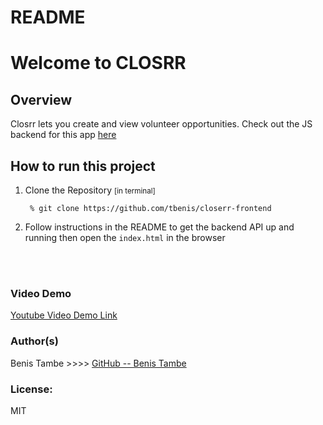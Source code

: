 # README

# Welcome to CLOSRR

## Overview

Closrr lets you create and view volunteer opportunities.
Check out the JS backend for this app [here](https://github.com/tbenis/volunteer-locations-api)

## How to run this project
1. Clone the Repository <small> [in terminal]</small>
    ``` 
     % git clone https://github.com/tbenis/closerr-frontend
    ```
2. Follow instructions in the README to get the backend API up and running then open the ``` index.html ``` in the browser

<br>

<br>

### Video Demo
<a href="https://youtu.be/BWjgj2Cewb8" target="_blank">Youtube Video Demo Link</a> 

### Author(s)
 Benis Tambe >>>> [GitHub -- Benis Tambe](https://github.com/tbenis)
### License:
MIT